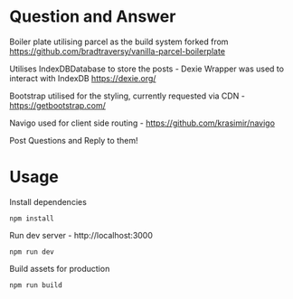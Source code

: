 # Question and Answer

Boiler plate utilising parcel as the build system forked from https://github.com/bradtraversy/vanilla-parcel-boilerplate

Utilises IndexDBDatabase to store the posts -  Dexie Wrapper was used to interact with IndexDB https://dexie.org/

Bootstrap utilised for the styling, currently requested via CDN - https://getbootstrap.com/

Navigo used for client side routing - https://github.com/krasimir/navigo

Post Questions and Reply to them!

# Usage

Install dependencies

```
npm install
```

Run dev server - http://localhost:3000

```
npm run dev
```

Build assets for production

```
npm run build
```
